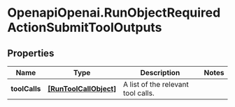 # OpenapiOpenai.RunObjectRequiredActionSubmitToolOutputs

## Properties

Name | Type | Description | Notes
------------ | ------------- | ------------- | -------------
**toolCalls** | [**[RunToolCallObject]**](RunToolCallObject.md) | A list of the relevant tool calls. | 


